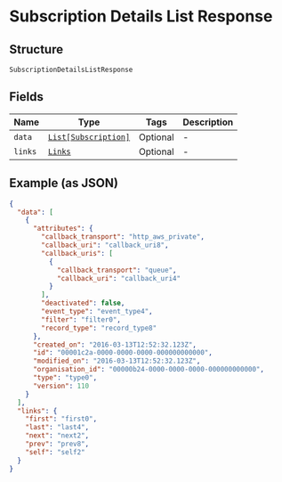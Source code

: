 
# Subscription Details List Response

## Structure

`SubscriptionDetailsListResponse`

## Fields

| Name | Type | Tags | Description |
|  --- | --- | --- | --- |
| `data` | [`List[Subscription]`](../../doc/models/subscription.md) | Optional | - |
| `links` | [`Links`](../../doc/models/links.md) | Optional | - |

## Example (as JSON)

```json
{
  "data": [
    {
      "attributes": {
        "callback_transport": "http_aws_private",
        "callback_uri": "callback_uri8",
        "callback_uris": [
          {
            "callback_transport": "queue",
            "callback_uri": "callback_uri4"
          }
        ],
        "deactivated": false,
        "event_type": "event_type4",
        "filter": "filter0",
        "record_type": "record_type8"
      },
      "created_on": "2016-03-13T12:52:32.123Z",
      "id": "00001c2a-0000-0000-0000-000000000000",
      "modified_on": "2016-03-13T12:52:32.123Z",
      "organisation_id": "00000b24-0000-0000-0000-000000000000",
      "type": "type0",
      "version": 110
    }
  ],
  "links": {
    "first": "first0",
    "last": "last4",
    "next": "next2",
    "prev": "prev8",
    "self": "self2"
  }
}
```

